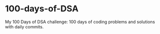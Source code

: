 # 100-days-of-DSA
My 100 Days of DSA challenge: 100 days of coding problems and solutions with daily commits.
